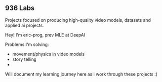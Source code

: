 ## 936 Labs

Projects focused on producing high-quality video models, datasets and applied ai projects.

Hey! I'm eric-prog, prev MLE at DeepAI

Problems I'm solving:

- movement/physics in video models
- story telling
- 
Will document my learning journey here as I work through these projects :)
